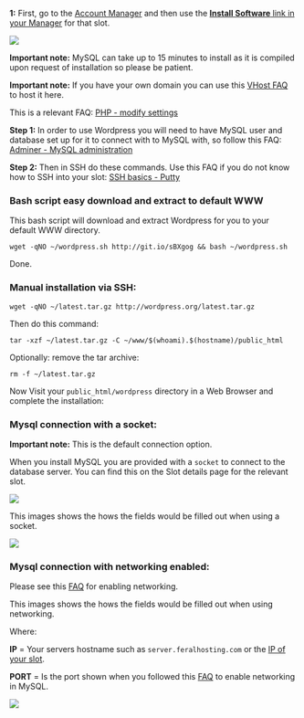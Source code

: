 
**1:** First, go to the [Account Manager](https://www.feralhosting.com/manager/) and then use the [**Install Software** link in your Manager](https://www.feralhosting.com/manager/) for that slot.

![](https://raw.github.com/feralhosting/feralfilehosting/master/Feral%20Wiki/HTTP/Worpress/installmysql.png)

**Important note:** MySQL can take up to 15 minutes to install as it is compiled upon request of installation so please be patient.

**Important note:** If you have your own domain you can use this [VHost FAQ](https://www.feralhosting.com/faq/view?question=52) to host it here.

This is a relevant FAQ: [PHP - modify settings](https://www.feralhosting.com/faq/view?question=213)

**Step 1:** In order to use Wordpress you will need to have MySQL user and database set up for it to connect with to MySQL with, so follow this FAQ: [Adminer - MySQL administration](https://www.feralhosting.com/faq/view?question=116)

**Step 2:** Then in SSH do these commands. Use this FAQ if you do not know how to SSH into your slot: [SSH basics - Putty](https://www.feralhosting.com/faq/view?question=12)

### Bash script easy download and extract to default WWW

This bash script will download and extract Wordpress for you to your default WWW directory.

~~~
wget -qNO ~/wordpress.sh http://git.io/sBXgog && bash ~/wordpress.sh
~~~

Done.

### Manual installation via SSH:

~~~
wget -qNO ~/latest.tar.gz http://wordpress.org/latest.tar.gz
~~~

Then do this command:

~~~
tar -xzf ~/latest.tar.gz -C ~/www/$(whoami).$(hostname)/public_html
~~~

Optionally: remove the tar archive:

~~~
rm -f ~/latest.tar.gz
~~~

Now Visit your `public_html/wordpress` directory in a Web Browser and complete the installation:

### Mysql connection with a socket:

**Important note:** This is the default connection option.

When you install MySQL you are provided with a `socket` to connect to the database server. You can find this on the Slot details page for the relevant slot.

![](https://raw.github.com/feralhosting/feralfilehosting/master/Feral%20Wiki/0%20Generic/mysqlsocket.png)

This images shows the hows the fields would be filled out when using a socket.

![](https://raw.github.com/feralhosting/feralfilehosting/master/Feral%20Wiki/HTTP/Worpress/socket.png)

### Mysql connection with networking enabled:

Please see this [FAQ](https://www.feralhosting.com/faq/view?question=9) for enabling networking.

This images shows the hows the fields would be filled out when using networking.

Where:

**IP** = Your servers hostname such as `server.feralhosting.com` or the [IP of your slot](https://www.feralhosting.com/faq/view?question=74).

**PORT** = Is the port shown when you followed this [FAQ](https://www.feralhosting.com/faq/view?question=9) to enable networking in MySQL.

![](https://raw.github.com/feralhosting/feralfilehosting/master/Feral%20Wiki/HTTP/Worpress/networking.png)



